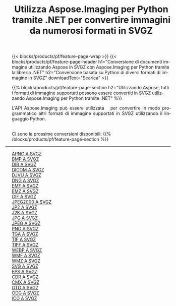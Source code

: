﻿---
title: Utilizza Aspose.Imaging per Python tramite .NET per convertire immagini da numerosi formati in SVGZ 
weight: 3920
url: /it/python-net/conversion/to/svgz 
lang: it
langdirlevel: 2
locales: zh-hans,ja,it,ru,de,es,fr,nl,id,lt,pl,pt,vi,tr,ko,zh-hant,ar,hi,th,sv,cs,uk,he
description: Puoi utilizzare Aspose.Imaging per Python tramite la libreria .NET per convertire da una varietà di formati in SVGZ
---

{{< blocks/products/pf/feature-page-wrap >}}
{{< blocks/products/pf/feature-page-header h1="Conversione di documenti immagine utilizzando Aspose in SVGZ con Aspose.Imaging per Python tramite la libreria .NET" h2="Conversione basata su Python di diversi formati di immagine in SVGZ" downloadText="Scarica" >}}


{{% blocks/products/pf/feature-page-section  h2="Utilizzando Aspose, tutti i formati di immagine supportati possono essere convertiti in SVGZ utilizzando Aspose.Imaging per Python tramite .NET" %}}
<p align=justify>L'API Aspose.Imaging può essere utilizzata   per convertire in modo programmatico altri formati di immagine supportati in SVGZ utilizzando il linguaggio Python.</p>
<br/>
Ci sono le prossime conversioni disponibili:
{{% /blocks/products/pf/feature-page-section %}}
<div class="container-fluid productfamilypage bg-gray">
    <div class="convertypes bg-gray agp-content section">
        <div class="container">
		<hr style="margin-left:-20px;"/>
		<div class="row other-converters">
		    <div class='col-md-2 other-converter remove-lp remove-rp'><a href="/imaging/it/python-net/conversion/apng-to-svgz" >APNG A SVGZ</a></div>
<div class='col-md-2 other-converter remove-lp remove-rp'><a href="/imaging/it/python-net/conversion/bmp-to-svgz" >BMP A SVGZ</a></div>
<div class='col-md-2 other-converter remove-lp remove-rp'><a href="/imaging/it/python-net/conversion/dib-to-svgz" >DIB A SVGZ</a></div>
<div class='col-md-2 other-converter remove-lp remove-rp'><a href="/imaging/it/python-net/conversion/dicom-to-svgz" >DICOM A SVGZ</a></div>
<div class='col-md-2 other-converter remove-lp remove-rp'><a href="/imaging/it/python-net/conversion/djvu-to-svgz" >DJVU A SVGZ</a></div>
<div class='col-md-2 other-converter remove-lp remove-rp'><a href="/imaging/it/python-net/conversion/dng-to-svgz" >DNG A SVGZ</a></div>
<div class='col-md-2 other-converter remove-lp remove-rp'><a href="/imaging/it/python-net/conversion/emf-to-svgz" >EMF A SVGZ</a></div>
<div class='col-md-2 other-converter remove-lp remove-rp'><a href="/imaging/it/python-net/conversion/emz-to-svgz" >EMZ A SVGZ</a></div>
<div class='col-md-2 other-converter remove-lp remove-rp'><a href="/imaging/it/python-net/conversion/gif-to-svgz" >GIF A SVGZ</a></div>
<div class='col-md-2 other-converter remove-lp remove-rp'><a href="/imaging/it/python-net/conversion/jpeg2000-to-svgz" >JPEG2000 A SVGZ</a></div>
<div class='col-md-2 other-converter remove-lp remove-rp'><a href="/imaging/it/python-net/conversion/jp2-to-svgz" >JP2 A SVGZ</a></div>
<div class='col-md-2 other-converter remove-lp remove-rp'><a href="/imaging/it/python-net/conversion/j2k-to-svgz" >J2K A SVGZ</a></div>
<div class='col-md-2 other-converter remove-lp remove-rp'><a href="/imaging/it/python-net/conversion/jpg-to-svgz" >JPG A SVGZ</a></div>
<div class='col-md-2 other-converter remove-lp remove-rp'><a href="/imaging/it/python-net/conversion/jpeg-to-svgz" >JPEG A SVGZ</a></div>
<div class='col-md-2 other-converter remove-lp remove-rp'><a href="/imaging/it/python-net/conversion/png-to-svgz" >PNG A SVGZ</a></div>
<div class='col-md-2 other-converter remove-lp remove-rp'><a href="/imaging/it/python-net/conversion/tga-to-svgz" >TGA A SVGZ</a></div>
<div class='col-md-2 other-converter remove-lp remove-rp'><a href="/imaging/it/python-net/conversion/tif-to-svgz" >TIF A SVGZ</a></div>
<div class='col-md-2 other-converter remove-lp remove-rp'><a href="/imaging/it/python-net/conversion/tiff-to-svgz" >TIFF A SVGZ</a></div>
<div class='col-md-2 other-converter remove-lp remove-rp'><a href="/imaging/it/python-net/conversion/webp-to-svgz" >WEBP A SVGZ</a></div>
<div class='col-md-2 other-converter remove-lp remove-rp'><a href="/imaging/it/python-net/conversion/wmf-to-svgz" >WMF A SVGZ</a></div>
<div class='col-md-2 other-converter remove-lp remove-rp'><a href="/imaging/it/python-net/conversion/wmz-to-svgz" >WMZ A SVGZ</a></div>
<div class='col-md-2 other-converter remove-lp remove-rp'><a href="/imaging/it/python-net/conversion/svg-to-svgz" >SVG A SVGZ</a></div>
<div class='col-md-2 other-converter remove-lp remove-rp'><a href="/imaging/it/python-net/conversion/eps-to-svgz" >EPS A SVGZ</a></div>
<div class='col-md-2 other-converter remove-lp remove-rp'><a href="/imaging/it/python-net/conversion/cdr-to-svgz" >CDR A SVGZ</a></div>
<div class='col-md-2 other-converter remove-lp remove-rp'><a href="/imaging/it/python-net/conversion/cmx-to-svgz" >CMX A SVGZ</a></div>
<div class='col-md-2 other-converter remove-lp remove-rp'><a href="/imaging/it/python-net/conversion/otg-to-svgz" >OTG A SVGZ</a></div>
<div class='col-md-2 other-converter remove-lp remove-rp'><a href="/imaging/it/python-net/conversion/odg-to-svgz" >ODG A SVGZ</a></div>
<div class='col-md-2 other-converter remove-lp remove-rp'><a href="/imaging/it/python-net/conversion/ico-to-svgz" >ICO A SVGZ</a></div>
                </div>
        </div>
    </div>
</div>
<br/>

